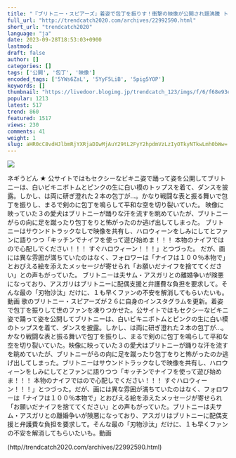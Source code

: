 ```yaml
---
title: "『ブリトニー・スピアーズ』着姿で包丁を振りす！衝撃の映像が公開され題沸騰 トンドキャッチブログ"
full_url: "http://trendcatch2020.com/archives/22992590.html"
short_url: "trendcatch2020"
language: "ja"
date: 2023-09-28T18:53:03+0900
lastmod: 
draft: false
author: []
categories: []
tags: ['公開', '包丁', '映像']
encoded_tags: ['5YWs6ZaL', '5YyF5LiB', '5pig5YOP']
keywords: []
thumbnail: "https://livedoor.blogimg.jp/trendcatch_123/imgs/f/6/f68e93e5.jpg"
popular: 1213
latest: 517
trend: 860
featured: 1517
views: 230
comments: 41
weight: 1
slug: aHR0cC8vdHJlbmRjYXRjaDIwMjAuY29tL2FyY2hpdmVzLzIyOTkyNTkwLmh0bWw=
---
```


![](https://livedoor.blogimg.jp/trendcatch_123/imgs/f/6/f68e93e5.jpg)

ネギうどん ★ 公サイトではもセクシーなビキニ姿で踊って姿を公開してブリトニーは、白いビキニボトムとピンクの生に白い模のトップスを着て、ダンスを披露。しかし、は両に研ぎ澄れた２本の包丁が…。かなり戦闘な表と振る舞いで包丁を振りし、まるで剣のに包丁を鳴らして平和な空を切り裂いていた。 映像に映っていた３の愛犬はブリトニーが踊りな汗を流すを眺めていたが、ブリトニーがらの向に足を蹴ったり包丁をりと怖がったのか逃げ出してしまった。 ブリトニーはサウンドトラックなしで映像を共有し、ハロウィーンをしみにしてとファンに語りつつ「キッチンでナイフを使って遊び始めま！！！ 本物のナイフではので心配しでください！！！ すぐハロウィーン！！！」とつづった。 だが、画には異な雰囲が満ちていたのはなく、フォロワーは「ナイフは１００％本物で」とおびえる絵を添えたメッセージが寄せられ「お願いだナイフを捨ててください」との声もがっていた。 ブリトニーは夫サム・アスガリとの離婚争いが険悪になっており、アスガリはブリトニーに配偶支援と弁護費な負担を要求して。そんな最の「刃物沙汰」だけに、１も早くファンの不安を解消してもらいたいも。 動画 歌のブリトニー・スピアーズが２６に自身のインスタグラムを更新。着姿で包丁を振りして世のファンを凍りつかせた。公サイトではもセクシーなビキニ姿で踊って姿を公開してブリトニーは、白いビキニボトムとピンクの生に白い模のトップスを着て、ダンスを披露。しかし、は両に研ぎ澄れた２本の包丁が…。かなり戦闘な表と振る舞いで包丁を振りし、まるで剣のに包丁を鳴らして平和な空を切り裂いていた。映像に映っていた３の愛犬はブリトニーが踊りな汗を流すを眺めていたが、ブリトニーがらの向に足を蹴ったり包丁をりと怖がったのか逃げ出してしまった。ブリトニーはサウンドトラックなしで映像を共有し、ハロウィーンをしみにしてとファンに語りつつ「キッチンでナイフを使って遊び始めま！！！ 本物のナイフではので心配しでください！！！ すぐハロウィーン！！！」とつづった。だが、画には異な雰囲が満ちていたのはなく、フォロワーは「ナイフは１００％本物で」とおびえる絵を添えたメッセージが寄せられ「お願いだナイフを捨ててください」との声もがっていた。ブリトニーは夫サム・アスガリとの離婚争いが険悪になっており、アスガリはブリトニーに配偶支援と弁護費な負担を要求して。そんな最の「刃物沙汰」だけに、１も早くファンの不安を解消してもらいたいも。動画

(http//trendcatch2020.com/archives/22992590.html)
